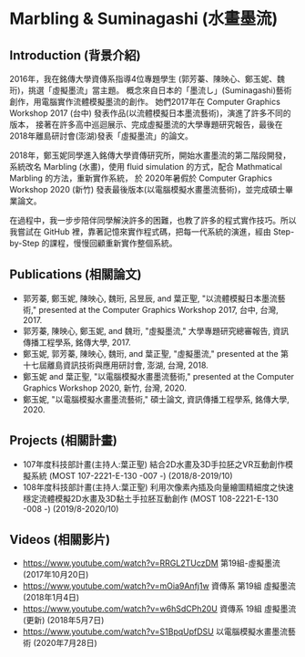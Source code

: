 Marbling & Suminagashi (水畫墨流)
================================

Introduction (背景介紹)
----------------------

2016年，我在銘傳大學資傳系指導4位專題學生 (郭芳蓁、陳映心、鄭玉妮、魏珩)，挑選「虛擬墨流」當主題。
概念來自日本的「墨流し」(Suminagashi)藝術創作，用電腦實作流體模擬墨流的創作。
她們2017年在 Computer Graphics Workshop 2017 (台中) 發表作品(以流體模擬日本墨流藝術)，演進了許多不同的版本，
接著在許多高中巡迴展示、完成虛擬墨流的大學專題研究報告，最後在2018年離島研討會(澎湖)發表「虛擬墨流」的論文。

2018年，鄭玉妮同學進入銘傳大學資傳研究所，開始水畫墨流的第二階段開發，
系統改名 Marbling (水畫)，使用 fluid simulation 的方式，配合 Mathmatical Marbling 的方法，重新實作系統，
於 2020年暑假於 Computer Graphics Workshop 2020 (新竹) 發表最後版本(以電腦模擬水畫墨流藝術)，並完成碩士畢業論文。

在過程中，我一步步陪伴同學解決許多的困難，也教了許多的程式實作技巧。所以我嘗試在 GitHub 裡，靠著記憶來實作程式碼，把每一代系統的演進，經由 Step-by-Step 的課程，慢慢回顧重新實作整個系統。

Publications (相關論文)
--------------------------
- 郭芳蓁, 鄭玉妮, 陳映心, 魏珩, 呂昱辰, and 葉正聖, "以流體模擬日本墨流藝術," presented at the Computer Graphics Workshop 2017, 台中, 台灣, 2017.
- 郭芳蓁, 陳映心, 鄭玉妮, and 魏珩, "虛擬墨流," 大學專題研究總審報告, 資訊傳播工程學系, 銘傳大學, 2017.
- 鄭玉妮, 郭芳蓁, 陳映心, 魏珩, and 葉正聖, "虛擬墨流," presented at the 第十七屆離島資訊技術與應用研討會, 澎湖, 台灣, 2018.
- 鄭玉妮 and 葉正聖, "以電腦模擬水畫墨流藝術," presented at the Computer Graphics Workshop 2020, 新竹, 台灣, 2020.
- 鄭玉妮, "以電腦模擬水畫墨流藝術," 碩士論文, 資訊傳播工程學系, 銘傳大學, 2020.

Projects (相關計畫)
------------------------
- 107年度科技部計畫(主持人:葉正聖) 結合2D水畫及3D手拉胚之VR互動創作模擬系統 (MOST 107-2221-E-130 -007 -) (2018/8-2019/10)
- 108年度科技部計畫(主持人:葉正聖) 利用次像素內插及向量繪圖精細度之快速穩定流體模擬2D水畫及3D黏土手拉胚互動創作 (MOST 108-2221-E-130 -008 -) (2019/8-2020/10)

Videos (相關影片)
----------------
- https://www.youtube.com/watch?v=RRGL2TUczDM 第19組-虛擬墨流 (2017年10月20日)
- https://www.youtube.com/watch?v=mOia9Anfj1w 資傳系 第19組 虛擬墨流 (2018年1月4日)
- https://www.youtube.com/watch?v=w6hSdCPh20U 資傳系 19組 虛擬墨流 (更新) (2018年5月7日)
- https://www.youtube.com/watch?v=S1BpqUpfDSU 以電腦模擬水畫墨流藝術 (2020年7月28日)
